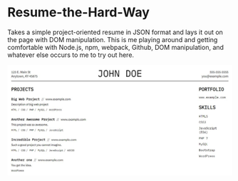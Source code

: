 # Resume-the-Hard-Way

Takes a simple project-oriented resume in JSON format and lays it out on the page with DOM manipulation. This is me playing around and getting comfortable with Node.js, npm, webpack, Github, DOM manipulation, and whatever else occurs to me to try out here.

![Screenshot](./src/screenshot.JPG)
